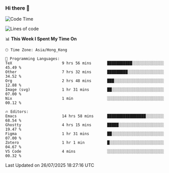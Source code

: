 ### Hi there 👋

<!--
**nicehiro/nicehiro** is a ✨ _special_ ✨ repository because its `README.md` (this file) appears on your GitHub profile.

Here are some ideas to get you started:

- 🔭 I’m currently working on ...
- 🌱 I’m currently learning ...
- 👯 I’m looking to collaborate on ...
- 🤔 I’m looking for help with ...
- 💬 Ask me about ...
- 📫 How to reach me: ...
- 😄 Pronouns: ...
- ⚡ Fun fact: ...
-->

<!--START_SECTION:waka-->
![Code Time](http://img.shields.io/badge/Code%20Time-839%20hrs%2058%20mins-blue)

![Lines of code](https://img.shields.io/badge/From%20Hello%20World%20I%27ve%20Written-1.7%20million%20lines%20of%20code-blue)

📊 **This Week I Spent My Time On** 

```text
🕑︎ Time Zone: Asia/Hong_Kong

💬 Programming Languages: 
TeX                      9 hrs 56 mins       ███████████░░░░░░░░░░░░░░   45.49 % 
Other                    7 hrs 32 mins       █████████░░░░░░░░░░░░░░░░   34.52 % 
Org                      2 hrs 48 mins       ███░░░░░░░░░░░░░░░░░░░░░░   12.88 % 
Image (svg)              1 hr 31 mins        ██░░░░░░░░░░░░░░░░░░░░░░░   07.00 % 
Nix                      1 min               ░░░░░░░░░░░░░░░░░░░░░░░░░   00.12 % 

🔥 Editors: 
Emacs                    14 hrs 58 mins      █████████████████░░░░░░░░   68.54 % 
Ghostty                  4 hrs 15 mins       █████░░░░░░░░░░░░░░░░░░░░   19.47 % 
Figma                    1 hr 31 mins        ██░░░░░░░░░░░░░░░░░░░░░░░   07.00 % 
Zotero                   1 hr 1 min          █░░░░░░░░░░░░░░░░░░░░░░░░   04.67 % 
VS Code                  4 mins              ░░░░░░░░░░░░░░░░░░░░░░░░░   00.32 % 
```


 Last Updated on 26/07/2025 18:27:16 UTC
<!--END_SECTION:waka-->
